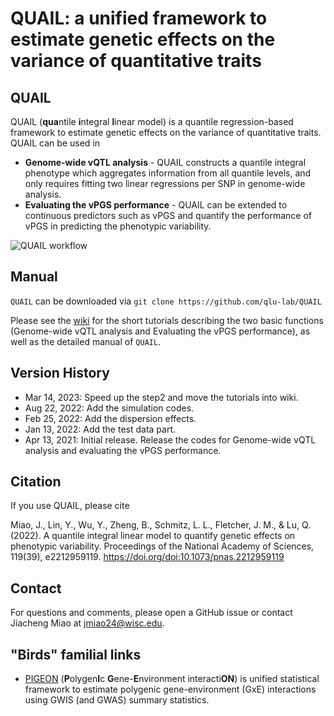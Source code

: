 # QUAIL: a unified framework to estimate genetic effects on the variance of quantitative traits

## QUAIL

QUAIL (**qua**ntile **i**ntegral **l**inear model) is a quantile regression-based framework to estimate genetic effects on the variance of quantitative traits. QUAIL can be used in 

* **Genome-wide vQTL analysis** - QUAIL constructs a quantile integral phenotype which aggregates information from all quantile levels, and only requires fitting two linear regressions per SNP in genome-wide analysis.
* **Evaluating the vPGS performance** - QUAIL can be extended to continuous predictors such as vPGS and quantify the performance of vPGS in predicting the phenotypic variability.

![QUAIL workflow](https://github.com/qlu-lab/QUAIL/blob/main/Fig/QUAIL_Workflow.png)

## Manual

`QUAIL` can be downloaded via `git clone https://github.com/qlu-lab/QUAIL`

Please see the [wiki](https://github.com/qlu-lab/QUAIL/wiki) for the short tutorials describing the two basic functions (Genome-wide vQTL analysis and Evaluating the vPGS performance), as well as the detailed manual of `QUAIL`.

## Version History
- Mar 14, 2023: Speed up the step2 and move the tutorials into wiki.
- Aug 22, 2022: Add the simulation codes.
- Feb 25, 2022: Add the dispersion effects.
- Jan 13, 2022: Add the test data part.
- Apr 13, 2021: Initial release. Release the codes for Genome-wide vQTL analysis and evaluating the vPGS performance.


## Citation

If you use QUAIL, please cite

Miao, J., Lin, Y., Wu, Y., Zheng, B., Schmitz, L. L., Fletcher, J. M., & Lu, Q. (2022). A quantile integral linear model to quantify genetic effects on phenotypic variability. Proceedings of the National Academy of Sciences, 119(39), e2212959119. https://doi.org/doi:10.1073/pnas.2212959119

## Contact

For questions and comments, please open a GitHub issue or contact Jiacheng Miao at jmiao24@wisc.edu.

## "Birds" familial links
* [PIGEON](https://github.com/qlu-lab/PIGEON)  (**P**olygen**I**c **G**ene-**E**nvironment interacti**ON**) is unified statistical framework to estimate polygenic gene-environment (GxE) interactions using GWIS (and GWAS) summary statistics.
